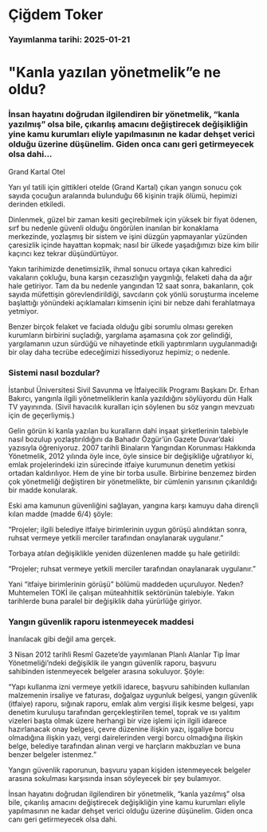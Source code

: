 # Çiğdem Toker

### Yayımlanma tarihi: 2025-01-21

# "Kanla yazılan yönetmelik”e ne oldu?


### İnsan hayatını doğrudan ilgilendiren bir yönetmelik, “kanla yazılmış” olsa bile, çıkarılış amacını değiştirecek değişikliğin yine kamu kurumları eliyle yapılmasının ne kadar dehşet verici olduğu üzerine düşünelim. Giden onca canı geri getirmeyecek olsa dahi...

Grand Kartal Otel

Yarı yıl tatili için gittikleri otelde (Grand Kartal) çıkan yangın sonucu çok sayıda çocuğun aralarında bulunduğu 66 kişinin trajik ölümü, hepimizi derinden etkiledi.

Dinlenmek, güzel bir zaman kesiti geçirebilmek için yüksek bir fiyat ödenen, sırf bu nedenle güvenli olduğu öngörülen inanılan bir konaklama merkezinde, yozlaşmış bir sistem ve işini düzgün yapmayanlar yüzünden çaresizlik içinde hayattan kopmak; nasıl bir ülkede yaşadığımızı bize kim bilir kaçıncı kez tekrar düşündürtüyor.

Yakın tarihimizde denetimsizlik, ihmal sonucu ortaya çıkan kahredici vakaların çokluğu, buna karşın cezasızlığın yaygınlığı, felaketi daha da ağır hale getiriyor. Tam da bu nedenle yangından 12 saat sonra, bakanların, çok sayıda müfettişin görevlendirildiği, savcıların çok yönlü soruşturma inceleme başlattığı yönündeki açıklamaları kimsenin içini bir nebze dahi ferahlatmaya yetmiyor.

Benzer birçok felaket ve faciada olduğu gibi sorumlu olması gereken kurumların birbirini suçladığı, yargılama aşamasına çok zor gelindiği, yargılamanın uzun sürdüğü ve nihayetinde etkili yaptırımların uygulanmadığı bir olay daha tecrübe edeceğimizi hissediyoruz hepimiz; o nedenle.


### Sistemi nasıl bozdular?

İstanbul Üniversitesi Sivil Savunma ve İtfaiyecilik Programı Başkanı Dr. Erhan Bakırcı, yangınla ilgili yönetmeliklerin kanla yazıldığını söylüyordu dün Halk TV yayınında. (Sivil havacılık kuralları için söylenen bu söz yangın mevzuatı için de geçerliymiş.)

Gelin görün ki kanla yazılan bu kuralların dahi inşaat şirketlerinin talebiyle nasıl bozulup yozlaştırıldığını da Bahadır Özgür’ün Gazete Duvar’daki yazısıyla öğreniyoruz. 2007 tarihli Binaların Yangından Korunması Hakkında Yönetmelik, 2012 yılında öyle ince, öyle sinsice bir değişikliğe uğratılıyor ki, emlak projelerindeki izin sürecinde itfaiye kurumunun denetim yetkisi ortadan kaldırılıyor. Hem de yine bir torba usulle. Birbirine benzemez birden çok yönetmeliği değiştiren bir yönetmelikte, bir cümlenin yarısının çıkarıldığı bir madde konularak.

Eski ama kamunun güvenliğini sağlayan, yangına karşı kamuyu daha dirençli kılan madde (madde 6/4) şöyle:

“Projeler; ilgili belediye itfaiye birimlerinin uygun görüşü alındıktan sonra, ruhsat vermeye yetkili merciler tarafından onaylanarak uygulanır.”

Torbaya atılan değişiklikle yeniden düzenlenen madde şu hale getirildi:

“Projeler; ruhsat vermeye yetkili merciler tarafından onaylanarak uygulanır.”

Yani “itfaiye birimlerinin görüşü” bölümü maddeden uçuruluyor. Neden? Muhtemelen TOKİ ile çalışan müteahhitlik sektörünün talebiyle. Yakın tarihlerde buna paralel bir değişiklik daha yürürlüğe giriyor.


### Yangın güvenlik raporu istenmeyecek maddesi

İnanılacak gibi değil ama gerçek.

3 Nisan 2012 tarihli Resmî Gazete’de yayımlanan Planlı Alanlar Tip İmar Yönetmeliği’ndeki değişiklik ile yangın güvenlik raporu, başvuru sahibinden istenmeyecek belgeler arasına sokuluyor. Şöyle:

“Yapı kullanma izni vermeye yetkili idarece, başvuru sahibinden kullanılan malzemenin irsaliye ve faturası, doğalgaz uygunluk belgesi, yangın güvenlik (itfaiye) raporu, sığınak raporu, emlak alım vergisi ilişik kesme belgesi, yapı denetim kuruluşu tarafından gerçekleştirilen temel, toprak ve ısı yalıtım vizeleri başta olmak üzere herhangi bir vize işlemi için ilgili idarece hazırlanacak onay belgesi, çevre düzenine ilişkin yazı, işgaliye borcu olmadığına ilişkin yazı, vergi dairelerinden vergi borcu olmadığına ilişkin belge, belediye tarafından alınan vergi ve harçların makbuzları ve buna benzer belgeler istenmez.”

Yangın güvenlik raporunun, başvuru yapan kişiden istenmeyecek belgeler arasına sokulması karşısında insan söyleyecek bir şey bulamıyor.

İnsan hayatını doğrudan ilgilendiren bir yönetmelik, “kanla yazılmış” olsa bile, çıkarılış amacını değiştirecek değişikliğin yine kamu kurumları eliyle yapılmasının ne kadar dehşet verici olduğu üzerine düşünelim. Giden onca canı geri getirmeyecek olsa dahi.

